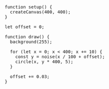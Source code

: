 <pre>function setup() {
  createCanvas(400, 400);
}

let offset = 0;

function draw() {
  background(255);

  for (let x = 0; x < 400; x += 10) {
    const y = noise(x / 100 + offset);
    circle(x, y * 400, 5);
  }

  offset += 0.03;
}</pre>
